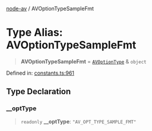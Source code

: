 [node-av](../globals.md) / AVOptionTypeSampleFmt

# Type Alias: AVOptionTypeSampleFmt

> **AVOptionTypeSampleFmt** = [`AVOptionType`](AVOptionType.md) & `object`

Defined in: [constants.ts:961](https://github.com/seydx/av/blob/f8631fc881b394300b1479f511d55cf1c370a87f/src/constants/constants.ts#L961)

## Type Declaration

### \_\_optType

> `readonly` **\_\_optType**: `"AV_OPT_TYPE_SAMPLE_FMT"`

